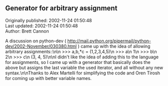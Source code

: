 ## Generator for arbitrary assignment  
Originally published: 2002-11-24 01:50:48  
Last updated: 2002-11-24 01:50:48  
Author: Brett Cannon  
  
A discussion on python-dev ( http://mail.python.org/pipermail/python-dev/2002-November/030380.html ) came up with the idea of allowing arbitrary assignments::\n\n >>> a,b,*c = (1,2,3,4,5)\n >>> a\n 1\n >>> b\n 2\n >>> c\n (3, 4, 5)\n\nI didn't like the idea of adding this to the language for assignments, so I came up with a generator that basically does the above but assigns the last variable the used iterator, and all without any new syntax.\n\nThanks to Alex Martelli for simplifying the code and Oren Tirosh for coming up with better variable names.
